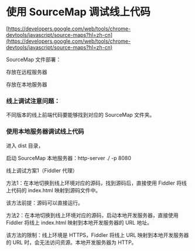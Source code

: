 # 使用 SourceMap 调试线上代码

[https://developers.google.com/web/tools/chrome-devtools/javascript/source-maps?hl=zh-cn](https://developers.google.com/web/tools/chrome-devtools/javascript/source-maps?hl=zh-cn)

SourceMap 文件部署：

存放在远程服务器

存放在本地服务器

### 线上调试注意问题：

不同版本的线上前端代码要能够找到对应的 SourceMap 文件夹。

### 使用本地服务器调试线上代码

进入 dist 目录，

启动 SourceMap 本地服务器：http-server ./ -p 8080

线上调试方案1（Fiddler 代理）

方法1：在本地切换到线上环境对应的源码，找到源码后，直接使用 Fiddler 将线上代码的 index.html 映射到源码文件中。

该方法前提：源码可以直接运行。

方法2：在本地切换到线上环境对应的源码，启动本地开发服务器，直接使用 Fiddler 将线上 index.html 映射到本地开发服务器的 URL 地址。

该方法的限制：线上环境是 HTTPS，Fiddler 将线上 URL 映射到本地开发服务器的 URL 时，会无法访问资源。本地开发服务器为 HTTP。

